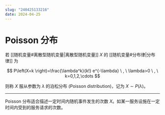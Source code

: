 ```yaml
---
slug: "240425133216"
date: 2024-04-25
---
```


# Poisson 分布

若 [[随机变量#离散型随机变量|离散型随机变量]] $X$ 的 [[随机变量#分布律|分布律]] 为

$$
P\left(X=k \right)=\frac{\lambda^k}{k!} e^{-\lambda} \ , \ \lambda>0 \ , \ k=0,1,2,\cdots
$$

则称 $X$ 服从参数为 $\lambda$ 的泊松分布 (Poisson distribution)，记为 $X \sim P \left(\lambda \right)$。

---

Poisson 分布适合描述一定时间内随机事件发生的次数 $X$。如某一服务设施在一定时间内受到的服务请求的次数。
